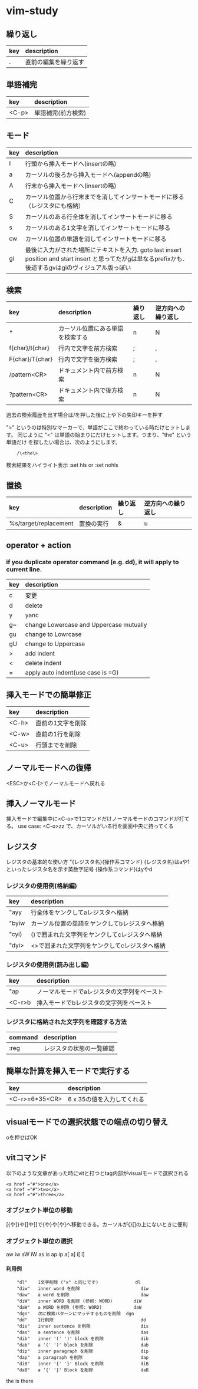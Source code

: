# vim-study

## 繰り返し

| key | description |
|:---|:---|
|.|直前の編集を繰り返す|

## 単語補完

| key | description |
|:---|:---|
|\<C-p\>|単語補完(前方検索)|

## モード

| key | description |
|:---|:---|
|I|行頭から挿入モードへ(insertの略)|
|a|カーソルの後ろから挿入モードへ(appendの略)|
|A|行末から挿入モードへ(insertの略)|
|C|カーソル位置から行末までを消してインサートモードに移る（レジスタにも格納）|
|S|カーソルのある行全体を消してインサートモードに移る|
|s|カーソルのある1文字を消してインサートモードに移る|
|cw|カーソル位置の単語を消してインサートモードに移る|
|gi|最後に入力がされた場所にテキストを入力. goto last insert position and start insert と思ってたがgは単なるprefixかも．後述するgvはgiのヴィジュアル版っぽい|

## 検索

| key | description | 繰り返し | 逆方向への繰り返し |
|:---|:---|:---|:---|
|\*|カーソル位置にある単語を検索する|n|N|
|f{char}/t{char}|行内で文字を前方検索|;|,|
|F{char}/T{char}|行内で文字を後方検索|;|,|
|/pattern\<CR\>|ドキュメント内で前方検索|n|N|
|?pattern\<CR\>|ドキュメント内で後方検索|n|N|

過去の検索履歴を出す場合は/を押した後に上や下の矢印キーを押す

"\>" というのは特別なマーカーで、単語がここで終わっている時だけヒットします。
同じように "\<" は単語の始まりにだけヒットします。つまり、"the" という単語だけ
を探したい場合は、次のようにします。

        /\<the\>

検索結果をハイライト表示 :set hls or :set nohls
## 置換

| key | description | 繰り返し | 逆方向への繰り返し |
|:---|:---|:---|:---|
|%s/target/replacement|置換の実行|&|u|

## operator + action
### if you duplicate operator command (e.g. dd), it will apply to current line.

| key | description | 
|:---|:---|
|c|変更|
|d|delete|
|y|yanc|
|g~|change Lowercase and Uppercase mutually|
|gu|change to Lowrcase|
|gU|change to Uppercase|
|>|add indent|
|<|delete indent|
|=|apply auto indent(use case is =G)|

## 挿入モードでの簡単修正

| key | description | 
|:---|:---|
|\<C-h\>|直前の1文字を削除|
|\<C-w\>|直前の1行を削除|
|\<C-u\>|行頭までを削除|

## ノーマルモードへの復帰

\<ESC\>か\<C-[\>でノーマルモードへ戻れる

## 挿入ノーマルモード

挿入モードで編集中に\<C-o\>で1コマンドだけノーマルモードのコマンドが打てる。
use case: \<C-o\>zz で、カーソルがいる行を画面中央に持ってくる

## レジスタ

レジスタの基本的な使い方
"{レジスタ名}{操作系コマンド}
{レジスタ名}はaや1といったレジスタ名を示す英数字記号
{操作系コマンド}はyやd

### レジスタの使用例(格納編)

| key | description | 
|:---|:---|
|"ayy|行全体をヤンクしてaレジスタへ格納|
|"byiw|カーソル位置の単語をヤンクしてbレジスタへ格納|
|"cyi)|()で囲まれた文字列をヤンクしてcレジスタへ格納|
|"dyi>|<>で囲まれた文字列をヤンクしてcレジスタへ格納|

### レジスタの使用例(読み出し編)

| key | description | 
|:---|:---|
|"ap|ノーマルモードでaレジスタの文字列をペースト|
|\<C-r\>b|挿入モードでbレジスタの文字列をペースト|

### レジスタに格納された文字列を確認する方法

| command | description | 
|:---|:---|
|:reg|レジスタの状態の一覧確認|

## 簡単な計算を挿入モードで実行する

| key | description | 
|:---|:---|
|\<C-r\>=6\*35\<CR\>|6 x 35の値を入力してくれる|

## visualモードでの選択状態での端点の切り替え
oを押せばOK

## vitコマンド

以下のような文章があった時にvitと打つとtag内部がvisualモードで選択される

```
<a href ="#">one</a>
<a href ="#">two</a>
<a href ="#">three</a>
```

### オブジェクト単位の移動
[{や]}や[[や]]で{や}や[や]へ移動できる。カーソルが{}[]の上にないときに便利

### オブジェクト単位の選択
aw
iw
aW
iW
as
is
ap
ip
a[
a]
i[
i]

#### 利用例
        "dl"    1文字削除 ("x" と同じです)              dl
        "diw"   inner word を削除                       diw
        "daw"   a word を削除                           daw
        "diW"   inner WORD を削除 (参照: WORD)        diW
        "daW"   a WORD を削除 (参照: WORD)            daW
        "dgn"   次に検索パターンにマッチするものを削除  dgn
        "dd"    1行削除                                 dd
        "dis"   inner sentence を削除                   dis
        "das"   a sentence を削除                       das
        "dib"   inner '(' ')' block を削除              dib
        "dab"   a '(' ')' block を削除                  dab
        "dip"   inner paragraph を削除                  dip
        "dap"   a paragraph を削除                      dap
        "diB"   inner '{' '}' Block を削除              diB
        "daB"   a '{' '}' Block を削除                  daB

the is there
